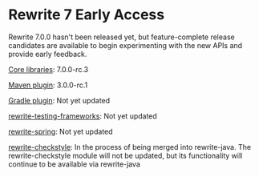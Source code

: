 # Rewrite 7 Early Access

Rewrite 7.0.0 hasn't been released yet, but feature-complete release candidates are available to begin experimenting with the new APIs and provide early feedback. 

[Core libraries](https://github.com/openrewrite/rewrite): 7.0.0-rc.3

[Maven plugin](https://github.com/openrewrite/rewrite-maven-plugin): 3.0.0-rc.1

[Gradle plugin](https://github.com/openrewrite/rewrite-gradle-plugin): Not yet updated

[rewrite-testing-frameworks](https://github.com/openrewrite/rewrite-testing-frameworks): Not yet updated

[rewrite-spring](https://github.com/openrewrite/rewrite-spring): Not yet updated

[rewrite-checkstyle](https://github.com/openrewrite/rewrite-checkstyle): In the process of being merged into rewrite-java. The rewrite-checkstyle module will not be updated, but its functionality will continue to be available via rewrite-java

